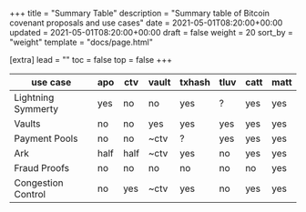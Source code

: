 +++
title = "Summary Table"
description = "Summary table of Bitcoin covenant proposals and use cases"
date = 2021-05-01T08:20:00+00:00
updated = 2021-05-01T08:20:00+00:00
draft = false
weight = 20
sort_by = "weight"
template = "docs/page.html"

[extra]
lead = ""
toc = false
top = false
+++



use case           | apo   |ctv  | vault | txhash | tluv | catt | matt
-|-|-|-|-|-|-|-
Lightning Symmerty | yes   | no   | no    | yes    | ?    | yes  | yes
Vaults             | no    | no   | yes   | yes    | yes  | yes  | yes
Payment Pools      | no    | no   | ~ctv  | ?      | yes  | yes  | yes
Ark                | half  | half | ~ctv  | yes    | no   | yes  | yes
Fraud Proofs       | no    | no   | no    | no     | no   | no   | yes
Congestion Control | no    | yes  | ~ctv  | yes    | no   | yes  | yes

